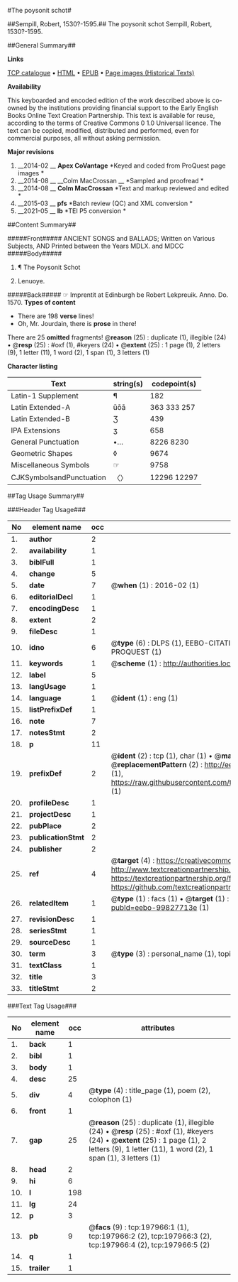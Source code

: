 #The poysonit schot#

##Sempill, Robert, 1530?-1595.##
The poysonit schot
Sempill, Robert, 1530?-1595.

##General Summary##

**Links**

[TCP catalogue](http://www.ota.ox.ac.uk/tcp/)  • 
[HTML](http://tei.it.ox.ac.uk/tcp/Texts-HTML/free/B15/B15750.html)  • 
[EPUB](http://tei.it.ox.ac.uk/tcp/Texts-EPUB/free/B15/B15750.epub) • 
[Page images (Historical Texts)](https://historicaltexts.jisc.ac.uk/eebo-99827713e)

**Availability**

This keyboarded and encoded edition of the work described above is co-owned by the
    institutions providing financial support to the Early English Books Online Text Creation
    Partnership. This text is available for reuse, according to the terms of  Creative Commons 0 1.0 Universal
    licence. The text can be copied, modified, distributed and performed, even for commercial
    purposes, all without asking permission.

**Major revisions**

1. __2014-02 __ __Apex CoVantage__ *Keyed and coded from ProQuest page images *
1. __2014-08 __ __Colm MacCrossan __ *Sampled and proofread *
1. __2014-08 __ __Colm MacCrossan__ *Text and markup reviewed and edited *
1. __2015-03 __ __pfs__ *Batch review (QC) and XML conversion *
1. __2021-05 __ __lb__ *TEI P5 conversion *

##Content Summary##

#####Front#####
ANCIENT SONGS and BALLADS; Written on Various Subjects, AND Printed between the Years MDLX. and MDCC
#####Body#####

1. ¶ The Poysonit Schot

1. Lenuoye.

#####Back#####
☞ Imprentit at Edinburgh be Robert Lekpreuik. Anno. Do. 1570.
**Types of content**

  * There are 198 **verse** lines!
  * Oh, Mr. Jourdain, there is **prose** in there!

There are 25 **omitted** fragments! 
 @__reason__ (25) : duplicate (1), illegible (24)  •  @__resp__ (25) : #oxf (1), #keyers (24)  •  @__extent__ (25) : 1 page (1), 2 letters (9), 1 letter (11), 1 word (2), 1 span (1), 3 letters (1)

**Character listing**


|Text|string(s)|codepoint(s)|
|---|---|---|
|Latin-1 Supplement|¶|182|
|Latin Extended-A|ūōā|363 333 257|
|Latin Extended-B|Ʒ|439|
|IPA  Extensions|ʒ|658|
|General Punctuation|•…|8226 8230|
|Geometric Shapes|◊|9674|
|Miscellaneous Symbols|☞|9758|
|CJKSymbolsandPunctuation|〈〉|12296 12297|

##Tag Usage Summary##

###Header Tag Usage###

|No|element name|occ|attributes|
|---|---|---|---|
|1.|__author__|2||
|2.|__availability__|1||
|3.|__biblFull__|1||
|4.|__change__|5||
|5.|__date__|7| @__when__ (1) : 2016-02 (1)|
|6.|__editorialDecl__|1||
|7.|__encodingDesc__|1||
|8.|__extent__|2||
|9.|__fileDesc__|1||
|10.|__idno__|6| @__type__ (6) : DLPS (1), EEBO-CITATION (1), VID (1), EEBO-PROQUEST (1), STC (1), PROQUEST (1)|
|11.|__keywords__|1| @__scheme__ (1) : http://authorities.loc.gov/ (1)|
|12.|__label__|5||
|13.|__langUsage__|1||
|14.|__language__|1| @__ident__ (1) : eng (1)|
|15.|__listPrefixDef__|1||
|16.|__note__|7||
|17.|__notesStmt__|2||
|18.|__p__|11||
|19.|__prefixDef__|2| @__ident__ (2) : tcp (1), char (1)  •  @__matchPattern__ (2) : ([0-9\-]+):([0-9IVX]+) (1), (.+) (1)  •  @__replacementPattern__ (2) : http://eebo.chadwyck.com/downloadtiff?vid=$1&page=$2 (1), https://raw.githubusercontent.com/textcreationpartnership/Texts/master/tcpchars.xml#$1 (1)|
|20.|__profileDesc__|1||
|21.|__projectDesc__|1||
|22.|__pubPlace__|2||
|23.|__publicationStmt__|2||
|24.|__publisher__|2||
|25.|__ref__|4| @__target__ (4) : https://creativecommons.org/publicdomain/zero/1.0/ (1), http://www.textcreationpartnership.org/docs/. (1), https://textcreationpartnership.org/faq/#faq05 (1), https://github.com/textcreationpartnership (1)|
|26.|__relatedItem__|1| @__type__ (1) : facs (1)  •  @__target__ (1) : https://data.historicaltexts.jisc.ac.uk/view?pubId=eebo-99827713e (1)|
|27.|__revisionDesc__|1||
|28.|__seriesStmt__|1||
|29.|__sourceDesc__|1||
|30.|__term__|3| @__type__ (3) : personal_name (1), topical_term (2)|
|31.|__textClass__|1||
|32.|__title__|3||
|33.|__titleStmt__|2||


###Text Tag Usage###

|No|element name|occ|attributes|
|---|---|---|---|
|1.|__back__|1||
|2.|__bibl__|1||
|3.|__body__|1||
|4.|__desc__|25||
|5.|__div__|4| @__type__ (4) : title_page (1), poem (2), colophon (1)|
|6.|__front__|1||
|7.|__gap__|25| @__reason__ (25) : duplicate (1), illegible (24)  •  @__resp__ (25) : #oxf (1), #keyers (24)  •  @__extent__ (25) : 1 page (1), 2 letters (9), 1 letter (11), 1 word (2), 1 span (1), 3 letters (1)|
|8.|__head__|2||
|9.|__hi__|6||
|10.|__l__|198||
|11.|__lg__|24||
|12.|__p__|3||
|13.|__pb__|9| @__facs__ (9) : tcp:197966:1 (1), tcp:197966:2 (2), tcp:197966:3 (2), tcp:197966:4 (2), tcp:197966:5 (2)|
|14.|__q__|1||
|15.|__trailer__|1||
